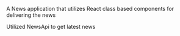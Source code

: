 A News application that utilizes React class based components for delivering the news

Utilized NewsApi to get latest news
